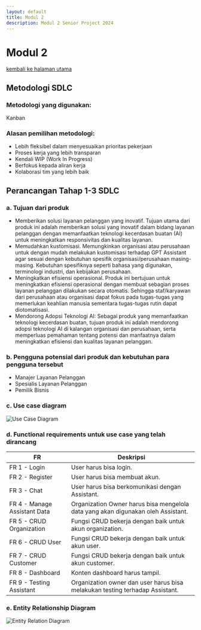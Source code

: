 ```yaml
---
layout: default
title: Modul 2
description: Modul 2 Senior Project 2024
---
```


# **Modul 2**
[kembali ke halaman utama](./)

## **Metodologi SDLC**

### **Metodologi yang digunakan:**
Kanban

### **Alasan pemilihan metodologi:**
- Lebih fleksibel dalam menyesuaikan prioritas pekerjaan
- Proses kerja yang lebih transparan
- Kendali WIP (Work In Progress)
- Berfokus kepada aliran kerja 
- Kolaborasi tim yang lebih baik

## **Perancangan Tahap 1-3 SDLC**

### **a. Tujuan dari produk**
- Memberikan solusi layanan pelanggan yang inovatif. Tujuan utama dari produk ini adalah memberikan solusi yang inovatif dalam bidang layanan pelanggan dengan memanfaatkan teknologi kecerdasan buatan (AI) untuk meningkatkan responsivitas dan kualitas layanan.
- Memudahkan kustomisasi. Memungkinkan organisasi atau perusahaan untuk dengan mudah melakukan kustomisasi terhadap GPT Assistant agar sesuai dengan kebutuhan spesifik organisasi/perusahaan masing-masing. Kebutuhan spesifiknya seperti bahasa yang digunakan, terminologi industri, dan kebijakan perusahaan.
- Meningkatkan efisiensi operasional. Produk ini bertujuan untuk meningkatkan efisiensi operasional dengan membuat sebagian proses layanan pelanggan dilakukan secara otomatis. Sehingga staf/karyawan dari perusahaan atau organisasi dapat fokus pada tugas-tugas yang memerlukan keahlian manusia sementara tugas-tugas rutin dapat diotomatisasi.
- Mendorong Adopsi Teknologi AI: Sebagai produk yang memanfaatkan teknologi kecerdasan buatan, tujuan produk ini adalah mendorong adopsi teknologi AI di kalangan organisasi dan perusahaan, serta memperluas pemahaman tentang potensi dan manfaatnya dalam meningkatkan efisiensi dan kualitas layanan pelanggan.

### **b. Pengguna potensial dari produk dan kebutuhan para pengguna tersebut**
- Manajer Layanan Pelanggan
- Spesialis Layanan Pelanggan
- Pemilik Bisnis

### **c. Use case diagram**
![Use Case Diagram](https://github.com/ahmadzaki2975/CustomerServiceSentinel/assets/91113046/f2e82445-ada3-4432-aa4f-de6cdfc67e7d)

### **d. Functional requirements untuk use case yang telah dirancang**
| FR | Deskripsi |
|-|-|
| FR 1 - Login | User harus bisa login. |
| FR 2 - Register | User harus bisa membuat akun. |
| FR 3 - Chat | User harus bisa berkomunikasi dengan Assistant. |
| FR 4 - Manage Assistant Data | Organization Owner harus bisa mengelola data yang akan digunakan oleh Assistant. |
| FR 5 - CRUD Organization | Fungsi CRUD bekerja dengan baik untuk akun organization. |
| FR 6 - CRUD User | Fungsi CRUD bekerja dengan baik untuk akun user. |
| FR 7 - CRUD Customer | Fungsi CRUD bekerja dengan baik untuk akun customer. |
| FR 8 - Dashboard | Konten dashboard harus tampil. |
| FR 9 - Testing Assistant | Organization owner dan user harus bisa melakukan testing terhadap Assistant. |

### **e. Entity Relationship Diagram**
![Entity Relation Diagram](https://github.com/ahmadzaki2975/CustomerServiceSentinel/assets/91113046/c43e779a-5378-4e3f-a534-9a4656c0e6cc)